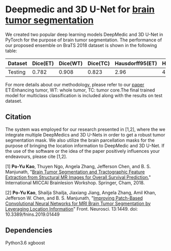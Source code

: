 # Deepmedic and 3D U-Net for [brain tumor segmentation](https://www.med.upenn.edu/sbia/brats2018/tasks.html)

We created two popular deep learning models DeepMedic and 3D U-Net in PyTorch for the purpose of brain tumor segmentation. The performance of our proposed ensemble on BraTS 2018 dataset is shown in the following table:

|Dataset|Dice(ET)|Dice(WT)|Dice(TC)|Hausdorff95(ET)|Hausdorff95(WT)|Hausdorff95(TC)|
|---|---|---|---|---|---|---|
|Testing|0.782|0.908|0.823|2.96|4.39|6.91|

For more details about our methodology, please refer to our [paper](https://www.frontiersin.org/articles/10.3389/fnins.2019.01449/full)
ET:Enhancing tumor, WT: whole tumor, TC: tumor core.The final trained model for multiclass classification is included along with the results on test dataset.

## Citation

The system was employed for our research presented in [1,2], where the we integrate multiple DeepMedics and 3D U-Nets in order to get a robust tumor segmentation mask. We also utilize the brain parcellation masks for the purpose of bringing the location information to DeepMedic and 3D U-Net. If the use of the software or the idea of the paper positively influences your endeavours, please cite [1,2].

[1] **Po-Yu Kao**, Thuyen Ngo, Angela Zhang, Jefferson Chen, and B. S. Manjunath, "[Brain Tumor Segmentation and Tractographic Feature Extraction from Structural MR Images for Overall Survival Prediction.](https://arxiv.org/abs/1807.07716)"  International MICCAI Brainlesion Workshop. Springer, Cham, 2018.

[2] **Po-Yu Kao**, Shailja Shailja, Jiaxiang Jiang, Angela Zhang, Amil Khan, Jefferson W. Chen, and B. S. Manjunath, "[Improving Patch-Based Convolutional Neural Networks for MRI Brain Tumor Segmentation by Leveraging Location Information](https://www.frontiersin.org/articles/10.3389/fnins.2019.01449/full)" Front. Neurosci. 13:1449. doi: 10.3389/fnins.2019.01449 


## Dependencies

Python3.6
xgboost
